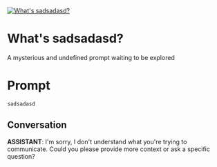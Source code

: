 
[![What's sadsadasd?](https://flow-user-images.s3.us-west-1.amazonaws.com/prompt/undefined/1686602407239)]()
# What's sadsadasd? 
A mysterious and undefined prompt waiting to be explored

# Prompt

```
sadsadasd
```

## Conversation

**ASSISTANT**: I'm sorry, I don't understand what you're trying to communicate. Could you please provide more context or ask a specific question?


